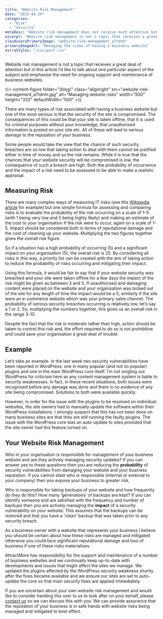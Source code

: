 ```yaml
---
title: "Website Risk Management"
date: "2015-04-29"
categories:
  - "Risk"
  - "Security"
metaDesc: "Website risk management does not receive much attention but here we discuss a particular aspect and emphasise the need for maintenance of business websites."
excerpt: "Website risk management is not a topic that receives a great deal of attention but in this article I’d like to talk about one particular aspect of the subject and <strong>emphasise the need for ongoing support and maintenance</strong> of business websites."
cloudinaryPrimaryImage: "website-risk-management_a7tdnm"
primaryImageAlt: "Managing the risks of having a business website"
extraStyles: "/css/post.css"
---
```


Website risk management is not a topic that receives a great deal of attention but in this article I’d like to talk about one particular aspect of the subject and emphasise the need for ongoing support and maintenance of business websites.

{{< content-figure folder="/blog/"
class="alignright"
src="website-risk-management_a7tdnm.jpg"
alt="Managing website risks"
width="500" height="333" defaultWidth="500" >}}

There are many types of risk associated with having a business website but one of the most serious is that the security of the site is compromised. The consequences of this could be that your site is taken offline, that it is used for criminal purposes without your knowledge, that unauthorised information is posted on your site etc. All of these will lead to serious damage to the reputation of your business.

Some people would take the view that the chance of such security breaches are so low that taking action to deal with them cannot be justified either in time of money and so the risk remains. While it is true that the chances that your website security will be compromised is low, the consequence of such a breach are high. Both the probability of occurrence and the impact of a risk need to be assessed to be able to make a realistic appraisal.

## Measuring Risk

There are many complex ways of measuring IT risks (see this [Wikipedia article](https://en.wikipedia.org/wiki/IT_risk) for example) but one simple formula for assessing and comparing risks is to evaluate the probability of the risk occurring on a scale of 1-5 (with 1 being very low and 5 being highly likely) and making an estimate of the cost to your organisation if the risk were to occur, again on a scale of 1-5. Impact should be considered both in terms of reputational damage and the cost of cleaning up your website. Multiplying the two figures together gives the overall risk figure.

So if a situation has a high probability of occurring (5) and a significant impact on your organisation (5), the overall risk is 25. By considering all risks in this way, a priority list can be created with the aim of taking action to reduce the probability of risks occurring and mitigating their impact.

Using this formula, it would be fair to say that if your website security was breached and your site were taken offline for a few days the impact of the risk might be given as between 3 and 5. If unauthorised and damaging content were placed on the website and your organisation was locked out of the site for any length of time the impact would be a 5; similarly if the site were an e-commerce website which was your primary sales channel. The probability of serious security breaches occurring is relatively low, let’s say a 1 or 2. So, multiplying the numbers together, this gives us an overall risk in the range 3-10.

Despite the fact that the risk is moderate rather than high, action should be taken to control this risk and, the effort required to do so is not prohibitive and could save your organisation a great deal of trouble.

## Example

Let’s take an example. In the last week two security vulnerabilities have been reported in WordPress: one in many popular (and not so popular) plugins and one in the main WordPress core itself. I’m not singling out WordPress for criticism here as any content management system is liable to security weaknesses. In fact, in these recent situations, both issues were recognised before any damage was done and there is no evidence of any site being compromised. Solutions to both were available quickly.

However, in order for the issue with the plugins to be resolved on individual websites, the site owners had to manually update the software within their WordPress installations. I strongly suspect that this has not been done on many business sites are that they are still running the faulty plugins. The issue with the WordPress core was an auto-update to sites provided that the site owner had this feature turned on.

## Your Website Risk Management

Who in your organisation is responsible for management of your business website and are they actively managing security updates? If you can answer yes to these questions then you are reducing the **probability** of security vulnerabilities from damaging your website and your business reputation. If you cannot state who is responsible (internal or external to your company) then you expose your business to greater risk.

Who is responsible for taking backups of your website and how frequently do they do this? How many ‘generations’ of backups are kept? If you can identify someone and are satisfied with the frequency and number of backups then you are actively managing the **impact** of a security vulnerability on your website. This assumes that the backups can be restored and that you have a 'clean' backup that was taken prior to any security breach.

As a business owner with a website that represents your business I believe you should be certain about how these risks are managed and mitigated otherwise you could face significant reputational damage and loss of business if one of these risks materialises.

AttractMore has responsibility for the support and maintenance of a number of business websites and we continually keep up-to-date with developments and issues that might affect the sites we manage. We updated the plugins affected by the WordPress security weakness shortly after the fixes became available and we ensure our sites are set to auto-update the core so that main security fixes are applied immediately.

If you are uncertain about your own website risk management and would like to consider handing this over to us to look after on your behalf, please [contact us](/contact/) so we can discuss this with you. We can provide assurance that the reputation of your business is in safe hands with website risks being managed and mitigated to best effect.
